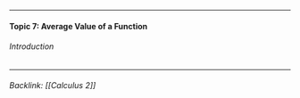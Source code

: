 - - - 
#### Topic 7: Average Value of a Function

###### Introduction


- - - 
###### Backlink: [[Calculus 2]]
 